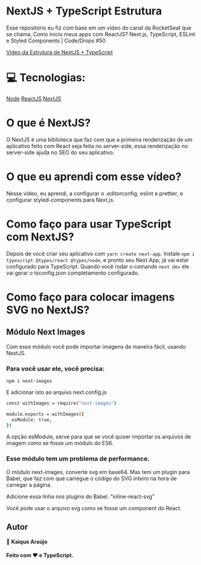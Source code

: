 # NextJS + TypeScript Estrutura

Esse repositório eu fiz com base em um vídeo do canal da RocketSeat que se chama,
Como inicio meus apps com ReactJS? Next.js, TypeScript, ESLint e Styled Components | Code/Drops #50

[Vídeo da Estrutura de NextJS + TypeScript](https://www.youtube.com/watch?v=1nVUfZg2dSA)

# :computer: Tecnologias:

[Node](https://nodejs.org)
[ReactJS](https://pt-br.reactjs.org)
[NextJS](https://nextjs.org)

# O que é NextJS?

O NextJS é uma biblioteca que faz com que a primeira renderização de um aplicativo feito com React
seja feita no server-side, essa renderização no server-side ajuda no SEO do seu aplicativo.

# O que eu aprendi com esse vídeo?

Nesse vídeo, eu aprendi, a configurar o .editorconfig, eslint e prettier, e configurar
styled-components para Next.js.

# Como faço para usar TypeScript com NextJS?

Depois de você criar seu aplicativo com `yarn create next-app`.
Instale `npm i typescript @types/react @types/node`, e pronto seu Next App,
já vai estar configurado para TypeScript. Quando você rodar o comando `next dev`
ele vai gerar o tsconfig.json completamento configurado.

# Como faço para colocar imagens SVG no NextJS?

## Módulo Next Images

Com esse módulo você pode importar imagens de maneira fácil, usando NextJS.

### Para você usar ele, você precisa:

`npm i next-images`

E adicionar isto ao arquivo next.config.js

```sh
const withImages = require("next-images")

module.exports = withImages({
  esModule: true,
})

```

A opção esModule, serve para que se você quiser importar os arquivos de imagem
como se fosse um módulo do ES6.

### Esse módulo tem um problema de performance.

O módulo next-images, converte svg em base64.
Mas tem um plugin para Babel, que faz com que carregue o código do SVG
inteiro na hora de carregar a página.

Adicione essa linha nos plugins do Babel.
"inline-react-svg"

Você pode usar o arquivo svg como se fosse um component do React.

## Autor

👤 **Kaique Araújo**

<h4>Feito com ❤️ e TypeScript.</h4>
